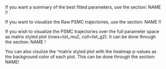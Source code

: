 If you want a summary of the best fitted parameters, use the section: NAME !! 

If you want to visualize the Raw PSMC trajectories, use the section: NAME !!

If you wish to visualize the PSMC trajectories over the full parameter space as matrix styled plot (rows=list_mu2, coll=list_g2). 
It can be done through the section: NAME !

You can also visulize the ^matrix styled plot with the heatmap p-values as the background color of each plot. 
This can be done through the section: NAME!
